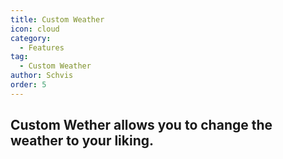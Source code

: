 ```yaml
---
title: Custom Weather
icon: cloud
category:
  - Features
tag:
  - Custom Weather
author: Schvis
order: 5
---
```


## Custom Wether allows you to change the weather to your liking.
